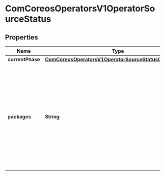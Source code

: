 
# ComCoreosOperatorsV1OperatorSourceStatus

## Properties
Name | Type | Description | Notes
------------ | ------------- | ------------- | -------------
**currentPhase** | [**ComCoreosOperatorsV1OperatorSourceStatusCurrentPhase**](ComCoreosOperatorsV1OperatorSourceStatusCurrentPhase.md) |  |  [optional]
**packages** | **String** | Packages is a comma separated list of package(s) each of which has been downloaded and processed by Marketplace operator from the specified endpoint. |  [optional]



